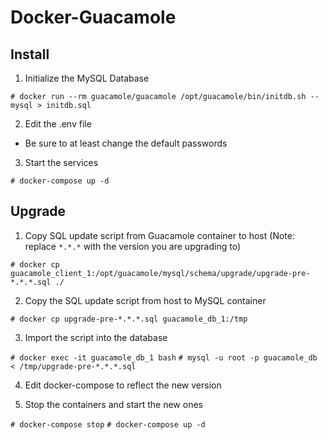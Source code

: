 # Docker-Guacamole

## Install

1.  Initialize the MySQL Database

`# docker run --rm guacamole/guacamole /opt/guacamole/bin/initdb.sh --mysql > initdb.sql`

2. Edit the .env file
  * Be sure to at least change the default passwords

3. Start the services

`# docker-compose up -d`


## Upgrade

1. Copy SQL update script from Guacamole container to host (Note: replace `*.*.*` with the version you are upgrading to)

`# docker cp guacamole_client_1:/opt/guacamole/mysql/schema/upgrade/upgrade-pre-*.*.*.sql ./`

2. Copy the SQL update script from host to MySQL container

`# docker cp upgrade-pre-*.*.*.sql guacamole_db_1:/tmp`

3. Import the script into the database

`# docker exec -it guacamole_db_1 bash`
`# mysql -u root -p guacamole_db < /tmp/upgrade-pre-*.*.*.sql`

4. Edit docker-compose to reflect the new version

5. Stop the containers and start the new ones

`# docker-compose stop`
`# docker-compose up -d`
